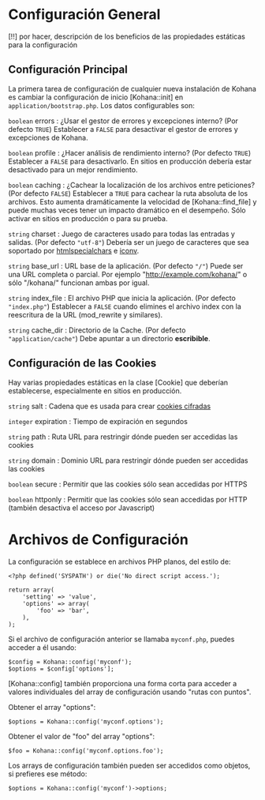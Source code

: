 # Configuración General

[!!] por hacer, descripción de los beneficios de las propiedades estáticas para la configuración

## Configuración Principal

La primera tarea de configuración de cualquier nueva instalación de Kohana es cambiar la configuración de inicio [Kohana::init] en `application/bootstrap.php`. Los datos configurables son:

`boolean` errors
:   ¿Usar el gestor de errores y excepciones interno? (Por defecto `TRUE`) Establecer a `FALSE` para desactivar el gestor de errores y excepciones de Kohana.

`boolean` profile
:   ¿Hacer análisis de rendimiento interno? (Por defecto `TRUE`) Establecer a `FALSE` para desactivarlo. En sitios en producción debería estar desactivado para un mejor rendimiento.

`boolean` caching
:   ¿Cachear la localización de los archivos entre peticiones? (Por defecto `FALSE`) Establecer a `TRUE` para cachear la
    ruta absoluta de los archivos. Esto aumenta dramáticamente la velocidad de [Kohana::find_file] y puede muchas veces
    tener un impacto dramático en el desempeño. Sólo activar en sitios en producción o para su prueba.

`string` charset
:   Juego de caracteres usado para todas las entradas y salidas. (Por defecto `"utf-8"`) Debería ser un juego de caracteres que sea soportado por [htmlspecialchars](http://php.net/htmlspecialchars) e [iconv](http://php.net/iconv).

`string` base_url
:   URL base de la aplicación. (Por defecto `"/"`) Puede ser una URL completa o parcial. Por ejemplo "http://example.com/kohana/" o sólo "/kohana/" funcionan ambas por igual.

`string` index_file
:   El archivo PHP que inicia la aplicación. (Por defecto `"index.php"`) Establecer a `FALSE` cuando elimines el archivo index con la reescritura de la URL (mod_rewrite y similares).

`string` cache_dir
:   Directorio de la Cache. (Por defecto `"application/cache"`) Debe apuntar a un directorio  **escribible**.

## Configuración de las Cookies

Hay varias propiedades estáticas en la clase [Cookie] que deberían establecerse, especialmente en sitios en producción.

`string` salt
:   Cadena que es usada para crear [cookies cifradas](security.cookies)

`integer` expiration
:   Tiempo de expiración en segundos

`string` path
:   Ruta URL para restringir dónde pueden ser accedidas las cookies

`string` domain
:   Dominio URL para restringir dónde pueden ser accedidas las cookies

`boolean` secure
:   Permitir que las cookies sólo sean accedidas por HTTPS

`boolean` httponly
:   Permitir que las cookies sólo sean accedidas por HTTP (también desactiva el acceso por Javascript)

# Archivos de Configuración

La configuración se establece en archivos PHP planos, del estilo de:

~~~
<?php defined('SYSPATH') or die('No direct script access.');

return array(
    'setting' => 'value',
    'options' => array(
        'foo' => 'bar',
    ),
);
~~~

Si el archivo de configuración anterior se llamaba `myconf.php`, puedes acceder a él usando:

~~~
$config = Kohana::config('myconf');
$options = $config['options'];
~~~

[Kohana::config] también proporciona una forma corta para acceder a valores individuales del array de configuración usando "rutas con puntos".

Obtener el array "options":

~~~
$options = Kohana::config('myconf.options');
~~~

Obtener el valor de "foo" del array "options":

~~~
$foo = Kohana::config('myconf.options.foo');
~~~

Los arrays de configuración también pueden ser accedidos como objetos, si prefieres ese método:

~~~
$options = Kohana::config('myconf')->options;
~~~

